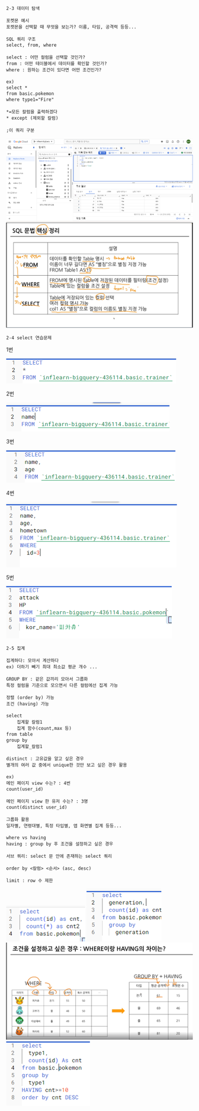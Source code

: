 ```
2-3 데이터 탐색

포켓몬 예시
포켓몬을 선택할 때 무엇을 보는가? 이름, 타임, 공격력 등등...

SQL 쿼리 구조
select, from, where

select : 어떤 컬럼을 선택할 것인가?
from : 어떤 테이블에서 데이터를 확인할 것인가?
where : 원하는 조건이 있다면 어떤 조건인가?

ex)
select *
from basic.pokemon
where type1="Fire"

*=모든 칼럼을 출력하겠다
* except (제외할 칼럼)

;이 쿼리 구분
```
![설명 텍스트](./img/202409240707.png)
![설명 텍스트](./img/202409240709.png)


```
2-4 select 연습문제
```

1번

![설명 텍스트](./img/202409240715.png)

2번

![설명 텍스트](./img/202409240717.png)

3번

![설명 텍스트](./img/202409240718.png)

4번

![설명 텍스트](./img/202409240720.png)

5번

![설명 텍스트](./img/202409240723.png)


```
2-5 집계

집계하다: 모아서 계산하다
ex) 더하기 빼기 최대 최소값 평균 개수 ...

GROUP BY : 같은 값끼리 모아서 그룹화
특정 컬럼을 기준으로 모으면서 다른 컬럼에선 집계 가능

정렬 (order by) 가능
조건 (having) 가능

select
    집계할 칼럼1
    집계 함수(count,max 등)
from table
group by
    집계할_칼럼1

distinct : 고유값을 알고 싶은 경우
별개의 여러 값 중에서 unique한 것만 보고 싶은 경우 활용

ex)
메인 페이지 view 수는? : 4번
count(user_id)

메인 페이지 view 한 유저 수는? : 3명
count(distinct user_id)

그룹화 활용
일자별, 연령대별, 특정 타입별, 앱 화면별 집계 등등...

where vs having
having : group by 후 조건을 설정하고 싶은 경우

서브 쿼리: select 문 안에 존재하는 select 쿼리

order by <칼럼> <순서> (asc, desc)

limit : row 수 제한
```

![설명 텍스트](./img/202409240736.png)
![설명 텍스트](./img/202409240739.png)
![설명 텍스트](./img/202409240742.png)
![설명 텍스트](./img/202409240748.png)
